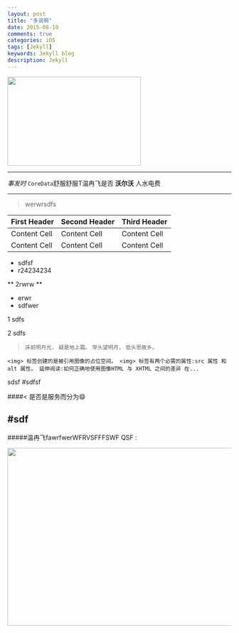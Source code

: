 ```yaml
---
layout: post
title: "多说啊"
date: 2015-08-19
comments: true
categories: iOS
tags: [Jekyll]
keywords: Jekyll blog
description: Jekyll
---
```



<img src="https://github.com/iOSSer/iOSSer.github.io/blob/master/assets/images/fire_balloon.jpg?raw=true" width="300" height="200">

---
 *事发时* `CoreData`舒服舒服T温冉飞是否 **沃尔沃** 人水电费

---
>  werwrsdfs 


First Header | Second Header | Third Header
------------ | ------------- | ------------
Content Cell | Content Cell  | Content Cell
Content Cell | Content Cell  | Content Cell

* sdfsf
* r24234234


** 2rwrw **

- erwr
- sdfwer 

1 sdfs


2 sdfs

> `床前明月光，`
> `疑是地上霜。`
> `举头望明月，`
> `低头思故乡。`


`<img> 标签创建的是被引用图像的占位空间。 <img> 标签有两个必需的属性:src 属性 和alt 属性。 延伸阅读:如何正确地使用图像HTML 与 XHTML 之间的差异 在...`


sdsf
#sdfsf

####< 是否是服务而分为😄

#sdf
---




#####温冉飞fawrfwerWFRVSFFFSWF QSF :

<img src="https://github.com/iOSSer/iOSSer.github.io/blob/master/assets/images/fire_balloon.jpg?raw=true" width="600" height="400">
